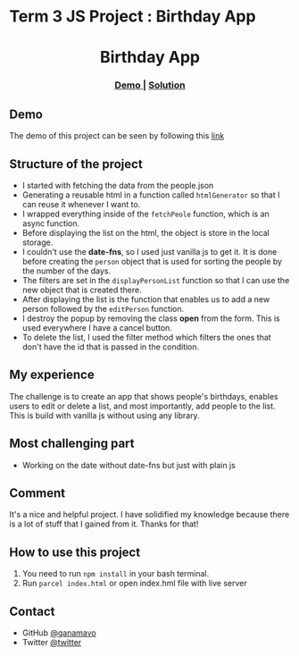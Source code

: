 # Term 3 JS Project : Birthday App
<h1 align="center">Birthday App</h1>

<div align="center">
  <h3>
    <a href="https://countryquiz-play.netlify.app/">
      Demo
    </a>
    <span> | </span>
    <a href="https://github.com/ganamavo/birthday-app">
      Solution
    </a>
  </h3>
</div>

## Demo
 The demo of this project can be seen by following this [link](https://birthday-app-rinon.netlify.app/)
## Structure of the project
- I started with fetching the data from the people.json
- Generating a reusable html in a function called `htmlGenerator` so that I can reuse it whenever I want to.
- I wrapped everything inside of the `fetchPeole` function, which is an async function.
- Before displaying the list on the html, the object is store in the local storage.
- I couldn't use the **date-fns**, so I used just vanilla js to get it. It is done before creating the `person` object that is used for sorting the people by the number of the days.
- The filters are set in the `displayPersonList` function so that I can use the new object that is created there.
- After displaying the list is the function that enables us to add a new person followed by the `editPerson` function. 
- I destroy the popup by removing the class **open** from the form. This is used everywhere I have a cancel button.
- To delete the list, I used the filter method which filters the ones that don't have the id that is passed in the condition.

## My experience
The challenge is to create an app that shows people's birthdays, enables users to edit or delete a list, and most importantly, add people to the list. This is build with vanilla js without using any library.


## Most challenging part
 
- Working on the date without date-fns but just with plain js
 
## Comment
It's a nice and helpful project. I have solidified my knowledge because there is a lot of stuff that I gained from it. Thanks for that!

## How to use this project
1. You need to run `npm install` in your bash terminal.
1. Run `parcel index.html` or open index.hml file with live server

## Contact
 
-  GitHub [@ganamavo](https://github.com/ganamavo)
-  Twitter [@twitter](https://twitter.com/RTendrinomena)

